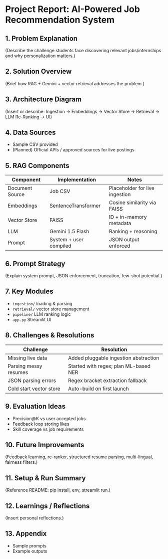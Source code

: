 # Project Report: AI-Powered Job Recommendation System

## 1. Problem Explanation
(Describe the challenge students face discovering relevant jobs/internships and why personalization matters.)

## 2. Solution Overview
(Brief how RAG + Gemini + vector retrieval addresses the problem.)

## 3. Architecture Diagram
(Insert or describe: Ingestion -> Embeddings -> Vector Store -> Retrieval -> LLM Re-Ranking -> UI)

## 4. Data Sources
- Sample CSV provided
- (Planned) Official APIs / approved sources for live postings

## 5. RAG Components
| Component | Implementation | Notes |
|----------|----------------|-------|
| Document Source | Job CSV | Placeholder for live ingestion |
| Embeddings | SentenceTransformer | Cosine similarity via FAISS |
| Vector Store | FAISS | ID + in-memory metadata |
| LLM | Gemini 1.5 Flash | Ranking + reasoning |
| Prompt | System + user compiled | JSON output enforced |

## 6. Prompt Strategy
(Explain system prompt, JSON enforcement, truncation, few-shot potential.)

## 7. Key Modules
- `ingestion/` loading & parsing
- `retrieval/` vector store management
- `pipeline/` LLM ranking logic
- `app.py` Streamlit UI

## 8. Challenges & Resolutions
| Challenge | Resolution |
|-----------|-----------|
| Missing live data | Added pluggable ingestion abstraction |
| Parsing messy resumes | Started with regex; plan ML-based NER |
| JSON parsing errors | Regex bracket extraction fallback |
| Cold start vector store | Auto-build on first launch |

## 9. Evaluation Ideas
- Precision@K vs user accepted jobs
- Feedback loop storing likes
- Skill coverage vs job requirements

## 10. Future Improvements
(Feedback learning, re-ranker, structured resume parsing, multi-lingual, fairness filters.)

## 11. Setup & Run Summary
(Reference README: pip install, env, streamlit run.)

## 12. Learnings / Reflections
(Insert personal reflections.)

## 13. Appendix
- Sample prompts
- Example outputs
